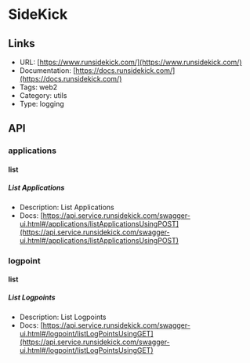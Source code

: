 # SideKick

## Links

* URL: [https://www.runsidekick.com/](https://www.runsidekick.com/)
* Documentation: [https://docs.runsidekick.com/](https://docs.runsidekick.com/)
* Tags: web2
* Category: utils
* Type: logging

## API

### applications

#### list

##### List Applications

* Description: List Applications
* Docs: [https://api.service.runsidekick.com/swagger-ui.html#/applications/listApplicationsUsingPOST](https://api.service.runsidekick.com/swagger-ui.html#/applications/listApplicationsUsingPOST)

### logpoint

#### list

##### List Logpoints

* Description: List Logpoints
* Docs: [https://api.service.runsidekick.com/swagger-ui.html#/logpoint/listLogPointsUsingGET](https://api.service.runsidekick.com/swagger-ui.html#/logpoint/listLogPointsUsingGET)
